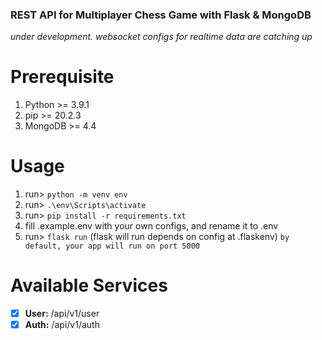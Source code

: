### REST API for Multiplayer Chess Game with Flask & MongoDB
*under development. websocket configs for realtime data are catching up*
# Prerequisite
1. Python >= 3.9.1
2. pip >= 20.2.3
3. MongoDB >= 4.4


# Usage
1. run> `python -m venv env`
2. run> `.\env\Scripts\activate`
3. run> `pip install -r requirements.txt`
4. fill .example.env with your own configs, and rename it to .env
5. run> `flask run` (flask will run depends on config at .flaskenv) `by default, your app will run on port 5000`


# Available Services
- [x] **User:** /api/v1/user
- [x] **Auth:** /api/v1/auth